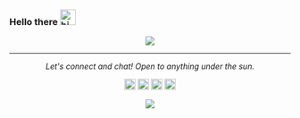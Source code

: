 ### Hello there <img src="https://user-images.githubusercontent.com/1303154/88677602-1635ba80-d120-11ea-84d8-d263ba5fc3c0.gif" width="28px" alt="hi">

<!-- 
**PrajjawalSahu/PrajjawalSahu** is a ✨ _special_ ✨ repository because its `README.md` (this file) appears on your GitHub profile.

Here are some ideas to get you started:

- 🔭 I’m currently working on 
- 🌱 Want to learn digital art
- 👯 I’m looking to collaborate on ...
- 🤔 I’m looking for help with ...
- 💬 Ask me about ...
- 📫 How to reach me: ...
- 😄 Pronouns: ...
- ⚡ Fun fact: ...

-->


<!--
[<img src='https://cdn.jsdelivr.net/npm/simple-icons@3.0.1/icons/dev-dot-to.svg' alt='dev' height='40'>](https://dev.to/prajjawalsahu) &nbsp; [<img src='https://cdn.jsdelivr.net/npm/simple-icons@3.0.1/icons/linkedin.svg' alt='linkedin' height='40'>](https://www.linkedin.com/in/prajjawal-sahu-7372791b5//) &nbsp; [<img src='https://cdn.jsdelivr.net/npm/simple-icons@3.0.1/icons/instagram.svg' alt='instagram' height='40'>](https://www.instagram.com/prajjawalsahu/) &nbsp; [<img src='https://cdn.jsdelivr.net/npm/simple-icons@3.0.1/icons/codeforces.svg' alt='codeforces' height='40'>](https://codeforces.com/profile/prajjawal_sahu) &nbsp; 
-->
<!--
[![trophy](https://github-profile-trophy.vercel.app/?username=prajjawalsahu)](https://github.com/ryo-ma/github-profile-trophy)
-->
<!--
<center>
[![Top Langs](https://github-readme-stats.vercel.app/api/top-langs/?username=prajjawalsahu)](https://github.com/anuraghazra/github-readme-stats)
</center>
-->
  <p align="center">
      <img align="center" src="https://github-readme-stats.vercel.app/api/top-langs/?username=prajjawalsahu">
  </p>
<!--
![GitHub metrics](https://metrics.lecoq.io/prajjawalsahu)  
-->
<!--
![GitHub streak stats](https://github-readme-streak-stats.herokuapp.com/?user=prajjawalsahu)  
-->
 
<!--
<p align=center>
<img align=center src="https://github-readme-stats.vercel.app/api?username=PrajjawalSahu&&show_icons=true&title_color=e6e6e6&icon_color=e6e6e6&text_color=e6e6e6&bg_color=50,004e92,000428">
</p>
-->
<hr>
<p align="center">
  <i>Let's connect and chat! Open to anything under the sun.</i>

  <p align="center">
    <a href="https://www.linkedin.com/in/prajjawal-sahu-7372791b5//" alt="Linkedin"><img src="https://cdn1.iconfinder.com/data/icons/logotypes/32/square-linkedin-512.png" height='20'></a>
    <a href="mailto:prajjawalsahu2001@gmail.com" alt="Contact me"><img src="https://cdn4.iconfinder.com/data/icons/logos-brands-in-colors/48/google-gmail-512.png" height='20'></a>
    <a href="https://prajjawalsahu.github.io/Portfolio2020/" alt="My site"><img src="https://cdn0.iconfinder.com/data/icons/education-135/512/3-512.png" height='20'></a>
    <a href="https://www.instagram.com/prajjawalsahu/" alt="Instagram"><img src="https://cdn2.iconfinder.com/data/icons/social-media-applications/64/social_media_applications_3-instagram-512.png" height='20'></a>
  </p>


  <p align="center">
      <img align="center" src="https://gpvc.arturio.dev/prajjawalsahu">
  </p>
</p>
